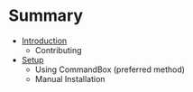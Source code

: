 # Summary

* [Introduction](README.md)
   * Contributing
* [Setup](setup.md)
   * Using CommandBox (preferred method)
   * Manual Installation

